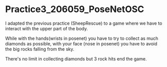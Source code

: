# Practice3_206059_PoseNetOSC

I adapted the previous practice (SheepRescue) to a game where we have to interact with the upper part of the body.

While with the hands(wrists in posenet) you have to try to collect as much diamonds as possible, with your face (nose in posenet) you have to avoid the big rocks falling from the sky.

There's no limit in collecting diamonds but 3 rock hits end the game.

